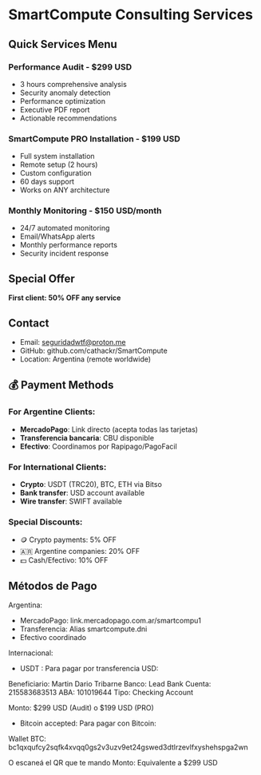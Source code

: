 # SmartCompute Consulting Services

## Quick Services Menu

### Performance Audit - $299 USD
- 3 hours comprehensive analysis
- Security anomaly detection  
- Performance optimization
- Executive PDF report
- Actionable recommendations

### SmartCompute PRO Installation - $199 USD
- Full system installation
- Remote setup (2 hours)
- Custom configuration
- 60 days support
- Works on ANY architecture

### Monthly Monitoring - $150 USD/month
- 24/7 automated monitoring
- Email/WhatsApp alerts
- Monthly performance reports
- Security incident response

## Special Offer
**First client: 50% OFF any service**

## Contact
- Email: seguridadwtf@proton.me
- GitHub: github.com/cathackr/SmartCompute
- Location: Argentina (remote worldwide)

## 💰 Payment Methods

### For Argentine Clients:
- **MercadoPago**: Link directo (acepta todas las tarjetas)
- **Transferencia bancaria**: CBU disponible
- **Efectivo**: Coordinamos por Rapipago/PagoFacil

### For International Clients:
- **Crypto**: USDT (TRC20), BTC, ETH via Bitso
- **Bank transfer**: USD account available
- **Wire transfer**: SWIFT available

### Special Discounts:
- 🪙 Crypto payments: 5% OFF
- 🇦🇷 Argentine companies: 20% OFF  
- 💵 Cash/Efectivo: 10% OFF
## Métodos de Pago

Argentina:
- MercadoPago: link.mercadopago.com.ar/smartcompu1
- Transferencia: Alias smartcompute.dni
- Efectivo coordinado

Internacional:
- USDT : Para pagar por transferencia USD:

Beneficiario: Martin Dario Tribarne
Banco: Lead Bank
Cuenta: 215583683513
ABA: 101019644
Tipo: Checking Account

Monto: $299 USD (Audit) o $199 USD (PRO)
- Bitcoin accepted: Para pagar con Bitcoin:

Wallet BTC: bc1qxqufcy2sqfk4xvqq0gs2v3uzv9et24gswed3dtlrzevlfxyshehspga2wn

O escaneá el QR que te mando
Monto: Equivalente a $299 USD
